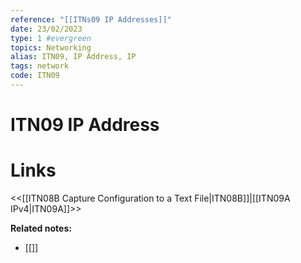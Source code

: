 ```yaml
---
reference: "[[ITNs09 IP Addresses]]"
date: 23/02/2023
type: 1 #evergreen
topics: Networking
alias: ITN09, IP Address, IP
tags: network
code: ITN09
---
```

# ITN09 IP Address


# Links
<<[[ITN08B Capture Configuration to a Text File|ITN08B]]|[[ITN09A IPv4|ITN09A]]>>

**Related notes:**
- [[]] 